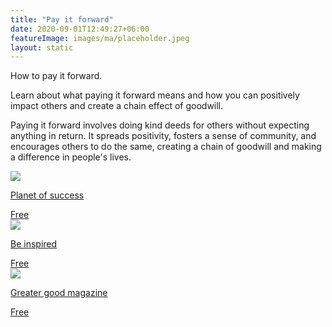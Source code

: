 ```yaml
---
title: "Pay it forward"
date: 2020-09-01T12:49:27+06:00
featureImage: images/ma/placeholder.jpeg
layout: static
---
```


How to pay it forward.

Learn about what paying it forward means and how you can positively impact others and create a chain effect of goodwill.

Paying it forward involves doing kind deeds for others without expecting anything in return. It spreads positivity, fosters a sense of community, and encourages others to do the same, creating a chain of goodwill and making a difference in people's lives.

<a class="ma-link" href="http://www.planetofsuccess.com/blog/2016/ideas-to-pay-it-forward/"><div class="ma-card ma-card-Community"><div class="ma-icon"><img src ="/images/icon-check.png"/></div><div class="ma-name"><p>Planet of success</p></div><div class="ma-paid-text"><span>Free</span></div></div></a><a class="ma-link" href="https://beinspired.global/paying-it-forward-its-benefits-and-importance/"><div class="ma-card ma-card-Community"><div class="ma-icon"><img src ="/images/icon-check.png"/></div><div class="ma-name"><p>Be inspired</p></div><div class="ma-paid-text"><span>Free </span></div></div></a><a class="ma-link" href="https://greatergood.berkeley.edu/article/item/pay_it_forward"><div class="ma-card ma-card-Community"><div class="ma-icon"><img src ="/images/icon-check.png"/></div><div class="ma-name"><p>Greater good magazine</p></div><div class="ma-paid-text"><span>Free </span></div></div></a>  

<br/><br/>






